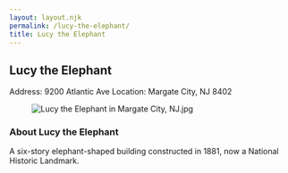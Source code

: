 ```yaml
---
layout: layout.njk
permalink: /lucy-the-elephant/
title: Lucy the Elephant
---
```


<article class="attraction-detail container">
  <h2>Lucy the Elephant</h2>
  <div class="attraction-meta">
    <span class="address">Address: 9200 Atlantic Ave</span>
    <span class="location">Location: Margate City, NJ 8402</span>
  </div>
  <figure class="attraction-image">
    <img src="https://upload.wikimedia.org/wikipedia/commons/2/2b/Lucy_the_Elephant_in_Margate_City%2C_NJ.jpg?v=1743949199305" alt="Lucy the Elephant in Margate City, NJ.jpg" loading="lazy">
  </figure>
  <div class="attraction-description">
    <h3>About Lucy the Elephant</h3>
    <p>A six-story elephant-shaped building constructed in 1881, now a National Historic Landmark.</p>
  </div>
  
</article>